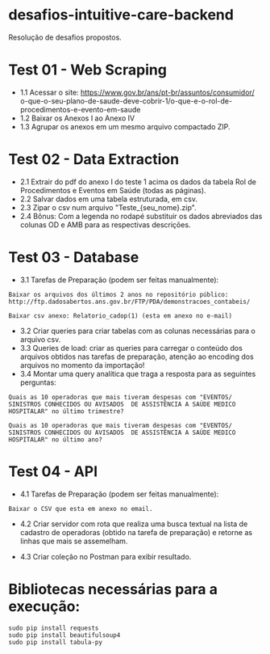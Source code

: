 # desafios-intuitive-care-backend
Resolução de desafios propostos.

# Test 01 - Web Scraping
- 1.1 Acessar o site: https://www.gov.br/ans/pt-br/assuntos/consumidor/
o-que-o-seu-plano-de-saude-deve-cobrir-1/o-que-e-o-rol-de-procedimentos-e-evento-em-saude
- 1.2 Baixar os Anexos I ao Anexo IV
- 1.3 Agrupar os anexos em um mesmo arquivo compactado ZIP.

# Test 02 - Data Extraction
- 2.1 Extrair do pdf do anexo I do teste 1 acima os dados da tabela
Rol de Procedimentos e Eventos em Saúde (todas as páginas).
- 2.2 Salvar dados em uma tabela estruturada, em csv.
- 2.3 Zipar o csv num arquivo "Teste_{seu_nome}.zip".
- 2.4 Bônus: Com a legenda no rodapé substituir os dados
abreviados das colunas OD e AMB para as respectivas descrições.

# Test 03 - Database
- 3.1 Tarefas de Preparação (podem ser feitas manualmente):
```
Baixar os arquivos dos últimos 2 anos no repositório público: http://ftp.dadosabertos.ans.gov.br/FTP/PDA/demonstracoes_contabeis/

Baixar csv anexo: Relatorio_cadop(1) (esta em anexo no e-mail)
```

- 3.2 Criar queries para criar tabelas com as colunas necessárias para o arquivo csv.
- 3.3 Queries de load: criar as queries para carregar o conteúdo dos arquivos obtidos nas tarefas de preparação,
atenção ao encoding dos arquivos no momento da importação!
- 3.4 Montar uma query analítica que traga a resposta para as seguintes perguntas:
```
Quais as 10 operadoras que mais tiveram despesas com "EVENTOS/ SINISTROS CONHECIDOS OU AVISADOS  DE ASSISTÊNCIA A SAÚDE MEDICO HOSPITALAR" no último trimestre?

Quais as 10 operadoras que mais tiveram despesas com "EVENTOS/ SINISTROS CONHECIDOS OU AVISADOS  DE ASSISTÊNCIA A SAÚDE MEDICO HOSPITALAR" no último ano?
```

# Test 04 - API

- 4.1 Tarefas de Preparação (podem ser feitas manualmente):
```
Baixar o CSV que esta em anexo no email.
```
- 4.2 Criar servidor com rota que realiza uma busca textual na lista de cadastro de operadoras (obtido na tarefa de preparação) e retorne as linhas que mais se assemelham.

- 4.3 Criar coleção no Postman para exibir resultado.


# Bibliotecas necessárias para a execução:

```
sudo pip install requests
sudo pip install beautifulsoup4
sudo pip install tabula-py
```


